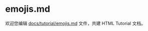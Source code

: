 emojis.md
===

欢迎您编辑 <a target="__blank" href="https://github.com/jaywcjlove/html-tutorial/blob/main/docs/tutorial/emojis.md">docs/tutorial/emojis.md</a> 文件，共建 HTML Tutorial 文档。
